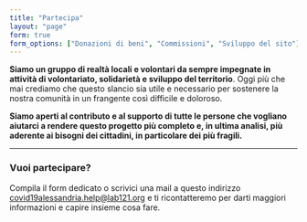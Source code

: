 ```yaml
---
title: "Partecipa"
layout: "page"
form: true
form_options: ["Donazioni di beni", "Commissioni", "Sviluppo del sito"]
---
```


**Siamo un gruppo di realtà locali e volontari da sempre impegnate in attività di volontariato, solidarietà e sviluppo del territorio**. Oggi più che mai crediamo che questo slancio sia utile e necessario per sostenere la nostra comunità in un frangente così difficile e doloroso.

**Siamo aperti al contributo e al supporto di tutte le persone che vogliano aiutarci a rendere questo progetto più completo e, in ultima analisi, più aderente ai bisogni dei cittadini, in particolare dei più fragili.**

_____________________

### Vuoi partecipare? 

Compila il form dedicato o scrivici una mail a questo indirizzo covid19alessandria.help@lab121.org e ti ricontatteremo per darti maggiori informazioni e capire insieme cosa fare. 
